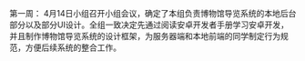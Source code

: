 第一周：
   4月14日小组召开小组会议，确定了本组负责博物馆导览系统的本地后台部分以及部分UI设计。全组一致决定先通过阅读安卓开发者手册学习安卓开发，并且制作博物馆导览系统的设计框架，为服务器端和本地前端的同学制定行为规范，方便后续系统的整合工作。